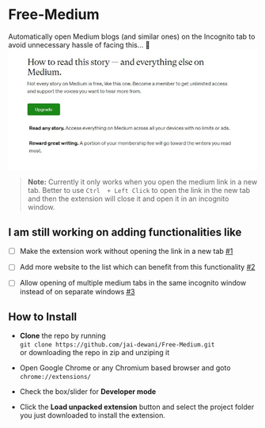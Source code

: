 # Free-Medium

Automatically open Medium blogs (and similar ones) on the Incognito tab to avoid unnecessary hassle of facing this... :face_with_head_bandage:
![Medium Upgrade](/images/medium.jpeg)

> **Note:** Currently it only works when you open the medium link in a new tab. Better to use `Ctrl  + Left Click` to open the link in the new tab and then the extension will close it and open it in an incognito window. 

## I am still working on adding functionalities like 


- [ ] Make the extension work without opening the link in a new tab [#1][i1]
- [ ] Add more website to the list which can benefit from this functionality [#2][i2]
- [ ] Allow opening of multiple medium tabs in the same incognito window instead of on separate windows [#3][i3]


[i1]: https://github.com/jai-dewani/Free-Medium/issues/1
[i2]: https://github.com/jai-dewani/Free-Medium/issues/2
[i3]: https://github.com/jai-dewani/Free-Medium/issues/3

## How to Install 

- **Clone** the repo by running  
`git clone https://github.com/jai-dewani/Free-Medium.git`  
or downloading the repo in zip and unziping it 

- Open Google Chrome or any Chromium based browser and goto `chrome://extensions/` 
- Check the box/slider for **Developer mode**
- Click the **Load unpacked extension** button and select the project folder you just downloaded to install the extension.
